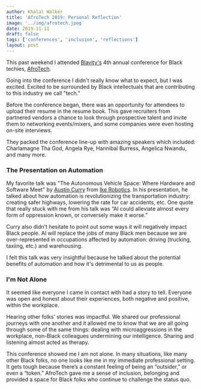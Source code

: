 ```yaml
---
author: Khalal Walker
title: 'AfroTech 2019: Personal Reflection'
image: '../img/afrotech.jpeg'
date: 2019-11-11
draft: false
tags: ['conferences', 'inclusion', 'reflections']
layout: post
---
```


This past weekend I attended [Blavity's](https://blavity.com/) 4th annual conference for Black techies, [AfroTech](https://experience.afrotech.com/).

Going into the conference I didn't really know what to expect, but I was excited. Excited to be surrounded by Black intellectuals that are contributing to this industry we call "tech."

Before the conference began, there was an opportunity for attendees to upload their resume in the resume book. This gave recruiters from partnered vendors a chance to look through prospective talent and invite them to networking events/mixers, and some companies were even hosting on-site interviews.

They packed the conference line-up with amazing speakers which included: Charlamagne Tha God, Angela Rye, Hannibal Burress, Angelica Nwandu, and many more.

### The Presentation on Automation

My favorite talk was "The Autonomous Vehicle Space: Where Hardware and Software Meet" by [Austin Curry](https://www.linkedin.com/in/austincurry/) from [Ike Robotics](https://www.ikerobotics.com/). In his presentation, he talked about how automation is revolutionizing the transportation industry: creating safer highways, lowering the rate for car accidents, etc. One quote that really stuck with me from his talk was “AI could alleviate almost every form of oppression known, or conversely make it worse.”

Curry also didn’t hesitate to point out some ways it will negatively impact Black people. AI will replace the jobs of many Black men because we are over-represented in occupations affected by automation: driving (trucking, taxiing, etc.) and warehousing.

I felt this talk was very insightful because he talked about the potential benefits of automation and how it's detrimental to us as people.

### I'm Not Alone

It seemed like everyone I came in contact with had a story to tell. Everyone was open and honest about their experiences, both negative and positive, within the workplace.

Hearing other folks’ stories was impactful. We shared our professional journeys with one another and it allowed me to know that we are all going through some of the same things: dealing with microaggressions in the workplace, non-Black colleagues undermining our intelligence. Sharing and listening almost acted as therapy.

This conference showed me I am not alone. In many situations, like many other Black folks, no one looks like me in my immediate professional setting. It gets tough because there’s a constant feeling of being an “outsider,” or even a “token.” AfroTech gave me a sense of inclusion, belonging and provided a space for Black folks who continue to challenge the status quo.
